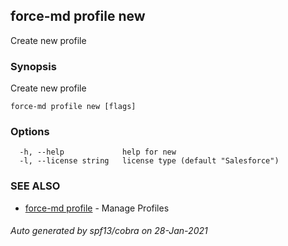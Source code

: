 ## force-md profile new

Create new profile

### Synopsis

Create new profile

```
force-md profile new [flags]
```

### Options

```
  -h, --help             help for new
  -l, --license string   license type (default "Salesforce")
```

### SEE ALSO

* [force-md profile](force-md_profile.md)	 - Manage Profiles

###### Auto generated by spf13/cobra on 28-Jan-2021

